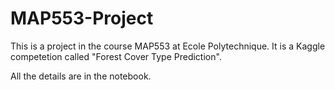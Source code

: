 # MAP553-Project

This is a project in the course MAP553 at Ecole Polytechnique. It is a Kaggle competetion called "Forest Cover Type Prediction".

All the details are in the notebook.
